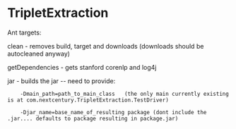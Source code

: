 # TripletExtraction


Ant targets:

clean - removes build, target and downloads (downloads should be autocleaned anyway)

getDependencies - gets stanford corenlp and log4j

jar - builds the jar
	-- need to provide:
	
		-Dmain_path=path_to_main_class   (the only main currently existing is at com.nextcentury.TripletExtraction.TestDriver)
		
		-Djar_name=base_name_of_resulting package (dont include the .jar.... defaults to package resulting in package.jar)
